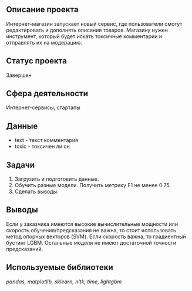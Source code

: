 ## Описание проекта
Интернет-магазин запускает новый сервис, где пользователи смогут редактировать и дополнять описания товаров. Магазину нужен инструмент, который будет искать токсичные комментарии и отправлять их на модерацию. 

## Статус проекта
Завершен

## Сфера деятельности
Интернет-сервисы, стартапы

## Данные
* text - текст комментария
* toxic - токсичен ли он 

## Задачи
1. Загрузить и подготовить данные.
2. Обучить разные модели. Получить метрику F1 не менее 0.75.
3. Сделать выводы.

## Выводы

Если у заказчика имеются высокие вычислительные мощности или скорость обучения/предсказания не важна, то стоит использовать метод опорных векторов (SVM). Если скорость важна, то градиентный бустинг LGBM. Остальные модели не имеют достаточной точности предсказаний.

## Используемые библиотеки
*pandas, matplotlib, sklearn, nltk, time, lightgbm*
